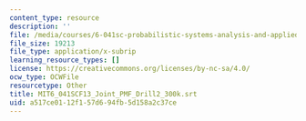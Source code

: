```yaml
---
content_type: resource
description: ''
file: /media/courses/6-041sc-probabilistic-systems-analysis-and-applied-probability-fall-2013/a517ce0112f157d694fb5d158a2c37ce_MIT6_041SCF13_Joint_PMF_Drill2_300k.vtt
file_size: 19213
file_type: application/x-subrip
learning_resource_types: []
license: https://creativecommons.org/licenses/by-nc-sa/4.0/
ocw_type: OCWFile
resourcetype: Other
title: MIT6_041SCF13_Joint_PMF_Drill2_300k.srt
uid: a517ce01-12f1-57d6-94fb-5d158a2c37ce
---
```

